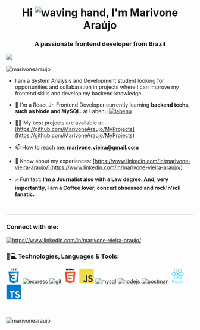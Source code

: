 
<h1 align="center">Hi <img src="https://camo.githubusercontent.com/e8e7b06ecf583bc040eb60e44eb5b8e0ecc5421320a92929ce21522dbc34c891/68747470733a2f2f6d656469612e67697068792e636f6d2f6d656469612f6876524a434c467a6361737252346961377a2f67697068792e676966" alt="waving hand" width="30" height="30">, I'm Marivone Araújo</h1>
<h3 align="center">A passionate frontend developer from Brazil</h3>

<img src="https://blog.creatopy.com/wp-content/uploads/2018/11/animation-effects-for-animated-banners-bannersnack.png">


<p align="left"> <img src="https://komarev.com/ghpvc/?username=marivonearaujo&label=Profile%20views&color=0e75b6&style=flat" alt="marivonearaujo" /> </p>

- I am a System Analysis and Development student looking for opportunities and collabaration in projects where I can improve my frontend skills and develop my backend knowledge.

- 🌱 I’m a React Jr. Frontend Developer currently learning **backend techs, such as Node and MySQL.** at Labenu <a href="https://www.labenu.com.br/" target="_blank"> <img src="https://media-exp1.licdn.com/dms/image/C560BAQGXX-pQE9ZghQ/company-logo_200_200/0/1588617268603?e=2159024400&v=beta&t=a88brKeePgoXCa0PpjouqjPLfp25RQso7CCWfbvQ9qg" alt="labenu" width="30" height="30"/> </a>
- 👨‍💻 My best projects are available at: [https://github.com/MarivoneAraujo/MyProjects](https://github.com/MarivoneAraujo/MyProjects)

- 📫 How to reach me: **marivone.vieira@gmail.com**

- 📄 Know about my experiences: [https://www.linkedin.com/in/marivone-vieira-araujo/](https://www.linkedin.com/in/marivone-vieira-araujo/)

- ⚡ Fun fact: **I'm a Journalist also with a Law degree. And, very importantly, I am a Coffee lover, concert obsessed and rock'n'roll fanatic.**

<br />

<hr />
<h3 align="left">Connect with me:</h3>
<p align="left">
<a href="https://www.linkedin.com/in/marivone-vieira-araujo/" target="blank"><img align="center" src="https://img.shields.io/badge/LinkedIn-0077B5?style=for-the-badge&logo=linkedin&logoColor=white" alt="https://www.linkedin.com/in/marivone-vieira-araujo/" height="30" width="100" /></a>
</p>
<h3 align="left">🚀💻 Technologies, Languages & Tools:</h3>


<p align="left"> <a href="https://www.w3schools.com/css/" target="_blank"> <img src="https://raw.githubusercontent.com/devicons/devicon/master/icons/css3/css3-original-wordmark.svg" alt="css3" width="40" height="40"/> </a> <a href="https://expressjs.com" target="_blank"> <img src="https://img.shields.io/badge/Express.js-000000?style=for-the-badge&logo=express&logoColor=white" alt="express" width="90" height="40"/> </a> <a href="https://git-scm.com/" target="_blank"> <img src="https://www.vectorlogo.zone/logos/git-scm/git-scm-icon.svg" alt="git" width="40" height="40"/> </a> <a href="https://www.w3.org/html/" target="_blank"> <img src="https://raw.githubusercontent.com/devicons/devicon/master/icons/html5/html5-original-wordmark.svg" alt="html5" width="40" height="40"/> </a> <a href="https://developer.mozilla.org/en-US/docs/Web/JavaScript" target="_blank"> <img src="https://raw.githubusercontent.com/devicons/devicon/master/icons/javascript/javascript-original.svg" alt="javascript" width="40" height="40"/> </a> <a href="https://www.mysql.com/" target="_blank"> <img src="https://img.shields.io/badge/MySQL-00000F?style=for-the-badge&logo=mysql&logoColor=white" alt="mysql" width="100" height="40"/> </a> <a href="https://nodejs.org" target="_blank"> <img src="https://img.shields.io/badge/Node.js-43853D?style=for-the-badge&logo=node.js&logoColor=white" alt="nodejs" width="100" height="40"/> </a> <a href="https://postman.com" target="_blank"> <img src="https://www.vectorlogo.zone/logos/getpostman/getpostman-icon.svg" alt="postman" width="40" height="40"/> </a> <a href="https://reactjs.org/" target="_blank"> <img src="https://raw.githubusercontent.com/devicons/devicon/master/icons/react/react-original-wordmark.svg" alt="react" width="40" height="40"/> </a> <a href="https://www.typescriptlang.org/" target="_blank"> <img src="https://raw.githubusercontent.com/devicons/devicon/master/icons/typescript/typescript-original.svg" alt="typescript" width="40" height="40"/> </a> </p>

<br />

<p><img align="center" src="https://github-readme-stats.vercel.app/api/top-langs?username=marivonearaujo&show_icons=true&locale=en&layout=compact" alt="marivonearaujo" /></p>


